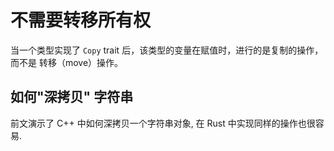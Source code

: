 # 不需要转移所有权

当一个类型实现了 `Copy` trait 后，该类型的变量在赋值时，进行的是复制的操作，而不是
转移（move）操作。

## 如何"深拷贝" 字符串

前文演示了 C++ 中如何深拷贝一个字符串对象, 在 Rust 中实现同样的操作也很容易.